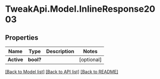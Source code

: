 # TweakApi.Model.InlineResponse2003
## Properties

Name | Type | Description | Notes
------------ | ------------- | ------------- | -------------
**Active** | **bool?** |  | [optional] 

[[Back to Model list]](../README.md#documentation-for-models) [[Back to API list]](../README.md#documentation-for-api-endpoints) [[Back to README]](../README.md)

